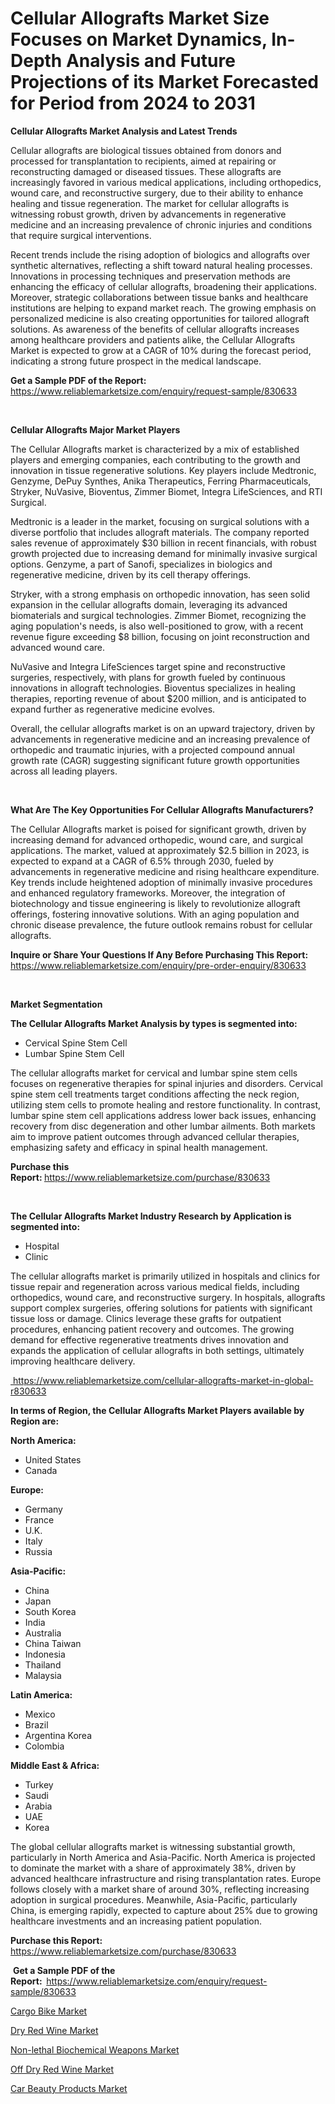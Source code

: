 <p><h1>Cellular Allografts Market Size Focuses on Market Dynamics, In-Depth Analysis and Future Projections of its Market Forecasted for Period from 2024 to 2031</h1></p><p><strong>Cellular Allografts Market Analysis and Latest Trends</strong></p>
<p><p>Cellular allografts are biological tissues obtained from donors and processed for transplantation to recipients, aimed at repairing or reconstructing damaged or diseased tissues. These allografts are increasingly favored in various medical applications, including orthopedics, wound care, and reconstructive surgery, due to their ability to enhance healing and tissue regeneration. The market for cellular allografts is witnessing robust growth, driven by advancements in regenerative medicine and an increasing prevalence of chronic injuries and conditions that require surgical interventions.</p><p>Recent trends include the rising adoption of biologics and allografts over synthetic alternatives, reflecting a shift toward natural healing processes. Innovations in processing techniques and preservation methods are enhancing the efficacy of cellular allografts, broadening their applications. Moreover, strategic collaborations between tissue banks and healthcare institutions are helping to expand market reach. The growing emphasis on personalized medicine is also creating opportunities for tailored allograft solutions. As awareness of the benefits of cellular allografts increases among healthcare providers and patients alike, the Cellular Allografts Market is expected to grow at a CAGR of 10% during the forecast period, indicating a strong future prospect in the medical landscape.</p></p>
<p><strong>Get a Sample PDF of the Report:&nbsp;</strong> <a href="https://www.reliablemarketsize.com/enquiry/request-sample/830633?utm_campaign=1133&utm_medium=2&utm_source=Github&utm_content=ia&utm_term=08102024&utm_id=cellular-allografts">https://www.reliablemarketsize.com/enquiry/request-sample/830633</a></p>
<p>&nbsp;</p>
<p><strong>Cellular Allografts Major Market Players</strong></p>
<p><p>The Cellular Allografts market is characterized by a mix of established players and emerging companies, each contributing to the growth and innovation in tissue regenerative solutions. Key players include Medtronic, Genzyme, DePuy Synthes, Anika Therapeutics, Ferring Pharmaceuticals, Stryker, NuVasive, Bioventus, Zimmer Biomet, Integra LifeSciences, and RTI Surgical.</p><p>Medtronic is a leader in the market, focusing on surgical solutions with a diverse portfolio that includes allograft materials. The company reported sales revenue of approximately $30 billion in recent financials, with robust growth projected due to increasing demand for minimally invasive surgical options. Genzyme, a part of Sanofi, specializes in biologics and regenerative medicine, driven by its cell therapy offerings. </p><p>Stryker, with a strong emphasis on orthopedic innovation, has seen solid expansion in the cellular allografts domain, leveraging its advanced biomaterials and surgical technologies. Zimmer Biomet, recognizing the aging population's needs, is also well-positioned to grow, with a recent revenue figure exceeding $8 billion, focusing on joint reconstruction and advanced wound care.</p><p>NuVasive and Integra LifeSciences target spine and reconstructive surgeries, respectively, with plans for growth fueled by continuous innovations in allograft technologies. Bioventus specializes in healing therapies, reporting revenue of about $200 million, and is anticipated to expand further as regenerative medicine evolves.</p><p>Overall, the cellular allografts market is on an upward trajectory, driven by advancements in regenerative medicine and an increasing prevalence of orthopedic and traumatic injuries, with a projected compound annual growth rate (CAGR) suggesting significant future growth opportunities across all leading players.</p></p>
<p>&nbsp;</p>
<p><strong>What Are The Key Opportunities For Cellular Allografts Manufacturers?</strong></p>
<p><p>The Cellular Allografts market is poised for significant growth, driven by increasing demand for advanced orthopedic, wound care, and surgical applications. The market, valued at approximately $2.5 billion in 2023, is expected to expand at a CAGR of 6.5% through 2030, fueled by advancements in regenerative medicine and rising healthcare expenditure. Key trends include heightened adoption of minimally invasive procedures and enhanced regulatory frameworks. Moreover, the integration of biotechnology and tissue engineering is likely to revolutionize allograft offerings, fostering innovative solutions. With an aging population and chronic disease prevalence, the future outlook remains robust for cellular allografts.</p></p>
<p><strong>Inquire or Share Your Questions If Any Before Purchasing This Report:</strong> <a href="https://www.reliablemarketsize.com/enquiry/pre-order-enquiry/830633?utm_campaign=1133&utm_medium=2&utm_source=Github&utm_content=ia&utm_term=08102024&utm_id=cellular-allografts">https://www.reliablemarketsize.com/enquiry/pre-order-enquiry/830633</a></p>
<p>&nbsp;</p>
<p><strong>Market Segmentation</strong></p>
<p><strong>The Cellular Allografts Market Analysis by types is segmented into:</strong></p>
<p><ul><li>Cervical Spine Stem Cell</li><li>Lumbar Spine Stem Cell</li></ul></p>
<p><p>The cellular allografts market for cervical and lumbar spine stem cells focuses on regenerative therapies for spinal injuries and disorders. Cervical spine stem cell treatments target conditions affecting the neck region, utilizing stem cells to promote healing and restore functionality. In contrast, lumbar spine stem cell applications address lower back issues, enhancing recovery from disc degeneration and other lumbar ailments. Both markets aim to improve patient outcomes through advanced cellular therapies, emphasizing safety and efficacy in spinal health management.</p></p>
<p><strong>Purchase this Report:&nbsp;</strong><a href="https://www.reliablemarketsize.com/purchase/830633?utm_campaign=1133&utm_medium=2&utm_source=Github&utm_content=ia&utm_term=08102024&utm_id=cellular-allografts">https://www.reliablemarketsize.com/purchase/830633</a></p>
<p>&nbsp;</p>
<p><strong>The Cellular Allografts Market Industry Research by Application is segmented into:</strong></p>
<p><ul><li>Hospital</li><li>Clinic</li></ul></p>
<p><p>The cellular allografts market is primarily utilized in hospitals and clinics for tissue repair and regeneration across various medical fields, including orthopedics, wound care, and reconstructive surgery. In hospitals, allografts support complex surgeries, offering solutions for patients with significant tissue loss or damage. Clinics leverage these grafts for outpatient procedures, enhancing patient recovery and outcomes. The growing demand for effective regenerative treatments drives innovation and expands the application of cellular allografts in both settings, ultimately improving healthcare delivery.</p></p>
<p><a href="https://www.reliablemarketsize.com/cellular-allografts-market-in-global-r830633?utm_campaign=1133&utm_medium=2&utm_source=Github&utm_content=ia&utm_term=08102024&utm_id=cellular-allografts">&nbsp;https://www.reliablemarketsize.com/cellular-allografts-market-in-global-r830633</a></p>
<p><strong>In terms of Region, the Cellular Allografts Market Players available by Region are:</strong></p>
<p>
    <p> <strong> North America: </strong>
        <ul>
            <li>United States</li>
            <li>Canada</li>
        </ul>
        </p> 
    <p> <strong> Europe: </strong>
        <ul>
            <li>Germany</li>
            <li>France</li>
            <li>U.K.</li>
            <li>Italy</li>
            <li>Russia</li>
        </ul>
        </p> 
    <p> <strong> Asia-Pacific: </strong>
        <ul>
            <li>China</li>
            <li>Japan</li>
            <li>South Korea</li>
            <li>India</li>
            <li>Australia</li>
            <li>China Taiwan</li>
            <li>Indonesia</li>
            <li>Thailand</li>
            <li>Malaysia</li>
        </ul>
        </p> 
    <p> <strong> Latin America: </strong>
        <ul>
            <li>Mexico</li>
            <li>Brazil</li>
            <li>Argentina Korea</li>
            <li>Colombia</li>
        </ul>
        </p> 
    <p> <strong> Middle East & Africa: </strong>
        <ul>
            <li>Turkey</li>
            <li>Saudi</li>
            <li>Arabia</li>
            <li>UAE</li>
            <li>Korea</li>
        </ul>
    </p>
    </p>
<p><p>The global cellular allografts market is witnessing substantial growth, particularly in North America and Asia-Pacific. North America is projected to dominate the market with a share of approximately 38%, driven by advanced healthcare infrastructure and rising transplantation rates. Europe follows closely with a market share of around 30%, reflecting increasing adoption in surgical procedures. Meanwhile, Asia-Pacific, particularly China, is emerging rapidly, expected to capture about 25% due to growing healthcare investments and an increasing patient population.</p></p>
<p><strong>Purchase this Report: </strong><a href="https://www.reliablemarketsize.com/purchase/830633?utm_campaign=1133&utm_medium=2&utm_source=Github&utm_content=ia&utm_term=08102024&utm_id=cellular-allografts">https://www.reliablemarketsize.com/purchase/830633</a></p>
<p>&nbsp;<strong>Get a Sample PDF of the Report:&nbsp;&nbsp;</strong><a href="https://www.reliablemarketsize.com/enquiry/request-sample/830633?utm_campaign=1133&utm_medium=2&utm_source=Github&utm_content=ia&utm_term=08102024&utm_id=cellular-allografts">https://www.reliablemarketsize.com/enquiry/request-sample/830633</a></p>
<p><strong></strong></p>
<p><p><a href="https://www.linkedin.com/pulse/insights-cargo-bike-market-size-which-expanding-133-cagr-gan3e?utm_campaign=1133&utm_medium=2&utm_source=Github&utm_content=ia&utm_term=08102024&utm_id=cellular-allografts">Cargo Bike Market</a></p><p><a href="https://issuu.com/reportprime-2/docs/dry-red-wine-market-size-2030.pptx_3379841f81a967?utm_campaign=1133&utm_medium=2&utm_source=Github&utm_content=ia&utm_term=08102024&utm_id=cellular-allografts">Dry Red Wine Market</a></p><p><a href="https://github.com/WillieWoodard/Market-Research-Report-List-6/blob/main/non-lethal-biochemical-weapons-market.md?utm_campaign=1133&utm_medium=2&utm_source=Github&utm_content=ia&utm_term=08102024&utm_id=cellular-allografts">Non-lethal Biochemical Weapons Market</a></p><p><a href="https://issuu.com/reportprime-2/docs/off-dry-red-wine-market-size-2030.p_9b09e3b849ac7e?utm_campaign=1133&utm_medium=2&utm_source=Github&utm_content=ia&utm_term=08102024&utm_id=cellular-allografts">Off Dry Red Wine Market</a></p><p><a href="https://www.linkedin.com/pulse/car-beauty-products-market-share-analysis-growth-trends-tqate?utm_campaign=1133&utm_medium=2&utm_source=Github&utm_content=ia&utm_term=08102024&utm_id=cellular-allografts">Car Beauty Products Market</a></p></p>